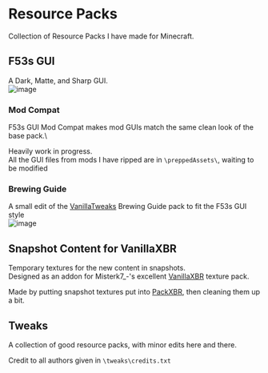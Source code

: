 # Resource Packs
Collection of Resource Packs I have made for Minecraft.

## F53s GUI
A Dark, Matte, and Sharp GUI.\
![image](https://user-images.githubusercontent.com/37855219/156658030-5d7efe4e-06e6-44ab-97f3-334151d5053f.png)

### Mod Compat
F53s GUI Mod Compat makes mod GUIs match the same clean look of the base pack.\

Heavily work in progress.\
All the GUI files from mods I have ripped are in `\preppedAssets\`, waiting to be modified

### Brewing Guide
A small edit of the [VanillaTweaks](https://vanillatweaks.net/picker/resource-packs/) Brewing Guide pack to fit the F53s GUI style\
![image](https://user-images.githubusercontent.com/37855219/156663798-3f1b9a2d-1d96-4d41-b1b9-1b1d7922fa2e.png)

## Snapshot Content for VanillaXBR
Temporary textures for the new content in snapshots.\
Designed as an addon for Misterk7_-'s excellent [VanillaXBR](https://www.planetminecraft.com/texture-pack/vanillaxbr-texture-pack/) texture pack.

Made by putting snapshot textures put into [PackXBR](https://github.com/CodeF53/PackXBR/), then cleaning them up a bit.

## Tweaks
A collection of good resource packs, with minor edits here and there.

Credit to all authors given in `\tweaks\credits.txt`
